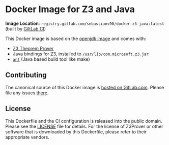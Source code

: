 # Docker Image for Z3 and Java

**Image Location**: `registry.gitlab.com/sebastians90/docker-z3-java:latest` (built by [GiltLab CI](https://gitlab.com/SebastianS90/docker-z3-java/pipelines))

This Docker image is based on the [openjdk image](https://hub.docker.com/_/openjdk/) and comes with:

- [Z3 Theorem Prover](https://github.com/Z3Prover/z3)
- Java bindings for Z3, installed to `/usr/lib/com.microsoft.z3.jar`
- [`ant`](https://packages.debian.org/stable/ant) (Java based build tool like make)

## Contributing
The canonical source of this Docker image is [hosted on GitLab.com](https://gitlab.com/SebastianS90/docker-z3-java).
Please file any issues [there](https://gitlab.com/SebastianS90/docker-z3-java/issues).

## License
This Dockerfile and the CI configuration is released into the public domain. Please see the [LICENSE](LICENSE) file for details.
For the license of Z3Prover or other software that is downloaded by this Dockerfile, please refer to their appropriate vendors.
